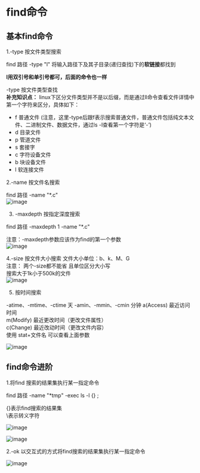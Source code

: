 # find命令  

## 基本find命令

1.-type 按文件类型搜索  

find 路径 -type "l"  将输入路径下及其子目录(递归查找)下的**软链接**都找到  

**l用双引号和单引号都可，后面的命令也一样**

-type 按文件类型查找  
**补充知识点：** linux下区分文件类型并不是以后缀，而是通过ll命令查看文件详情中第一个字符来区分，具体如下：
* f 普通文件 (注意，这里-type后跟f表示搜索普通文件，普通文件包括纯文本文件、二进制文件、数据文件，通过ls -l查看第一个字符是‘-’)
* d 目录文件
* p 管道文件
* s 套接字
* c 字符设备文件
* b 块设备文件
* l 软连接文件

2.-name 按文件名搜索 

find 路径 -name "*.c"  
![image](https://user-images.githubusercontent.com/58176267/157042485-a1c2450f-b088-40b1-a75a-75b5b4a65ffc.png)


3. -maxdepth 按指定深度搜索  

find 路径 -maxdepth 1 -name "*.c"  

注意：-maxdepth参数应该作为find的第一个参数  
![image](https://user-images.githubusercontent.com/58176267/157042617-0c18ba3c-a64b-4db5-95b5-3a3c99cc9c0b.png)

4.-size 按文件大小搜索   文件大小单位：b、k、M、G  
注意：
两个-size都不能省
且单位区分大小写  
搜索大于1k小于500k的文件  
![image](https://user-images.githubusercontent.com/58176267/157043598-66da421e-3921-485e-bb89-c5dfaaf91fb3.png)

5. 按时间搜索  

-atime、-mtime、-ctime 天
-amin、-mmin、-cmin 分钟
a(Access) 最近访问时间  
m(Modify) 最近更改时间（更改文件属性）  
c(Change) 最近改动时间（更改文件内容）  
使用 stat+文件名   可以查看上面参数  

![image](https://user-images.githubusercontent.com/58176267/157045092-d122e097-28d8-4f9a-b7e8-48e10785a79b.png)

## find命令进阶  

1.将find 搜索的结果集执行某一指定命令

find 路径 -name "*tmp" -exec ls -l {} \;  

{}表示find搜索的结果集  
\表示转义字符

![image](https://user-images.githubusercontent.com/58176267/157046053-d81f7d69-227a-45c7-b28e-673ddff63a6a.png)

![image](https://user-images.githubusercontent.com/58176267/157046249-2698a781-6dfd-4a27-bf6a-9047d1f54b96.png)

2.-ok 以交互式的方式将find搜索的结果集执行某一指定命令   

![image](https://user-images.githubusercontent.com/58176267/157046843-508dae25-bb7d-41be-8a4b-630beb9a8042.png)


